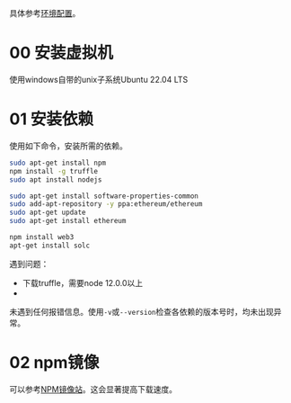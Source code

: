 具体参考[环境配置](https://little-grouse-686.notion.site/df78ed3318664014941861e30679b4eb)。

# 00 安装虚拟机

使用windows自带的unix子系统Ubuntu 22.04 LTS

# 01 安装依赖

使用如下命令，安装所需的依赖。

```bash
sudo apt-get install npm
npm install -g truffle
sudo apt install nodejs

sudo apt-get install software-properties-common
sudo add-apt-repository -y ppa:ethereum/ethereum
sudo apt-get update
sudo apt-get install ethereum

npm install web3
apt-get install solc
```

遇到问题：
* 下载truffle，需要node 12.0.0以上
* 
未遇到任何报错信息。使用`-v`或`--version`检查各依赖的版本号时，均未出现异常。

# 02 npm镜像

可以参考[NPM镜像站](https://npmmirror.com/)。这会显著提高下载速度。
